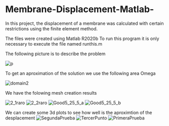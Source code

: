 # Membrane-Displacement-Matlab-
In this project, the displacement of a membrane was calculated with certain restrictions using the finite element method.

The files were created using Matlab R2020b
To run this program it is only necessary to execute the file named runthis.m

The following picture is to describe the problem

![p](https://user-images.githubusercontent.com/40477832/126252956-e621fc4f-b6bf-426d-aacb-4e891ea001d1.png)


To get an aproximation of the solution we use the following area Omega 

![domain2](https://user-images.githubusercontent.com/40477832/126253097-12b13e77-0fe3-4810-ae00-6d7397bcc9d6.PNG)

We have the folowing mesh creation results

![2_1raro](https://user-images.githubusercontent.com/40477832/126253382-3450dfe6-4633-4d70-8311-9567d2cffd9f.jpg)
![2_2raro](https://user-images.githubusercontent.com/40477832/126253392-93c04483-febd-4db3-9acf-7fb2625f91d3.jpg)
![Good5_25_5_a](https://user-images.githubusercontent.com/40477832/126253401-18d744be-176e-4702-8d39-2faad1c4cce9.jpg)
![Good5_25_5_b](https://user-images.githubusercontent.com/40477832/126253408-3839ebee-3a08-4aad-a86b-b8b39818c3c6.jpg)


We can create some 3d plots to see how well is the aproximtion of the desplacement
![SegundaPrueba](https://user-images.githubusercontent.com/40477832/126253573-dcd84b5f-3641-4ca3-a9c7-823ff2065299.png)
![TercerPunto](https://user-images.githubusercontent.com/40477832/126253574-1f31267d-e758-436f-a6e0-478bb9fd3107.png)
![PrimeraPrueba](https://user-images.githubusercontent.com/40477832/126253575-936f701a-22e2-45c9-bc9b-859e5f5fdf38.png)
